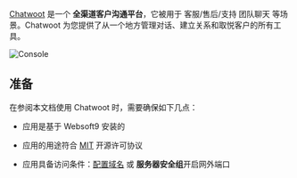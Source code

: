 [Chatwoot](https://www.chatwoot.com/) 是一个 **全渠道客户沟通平台**，它被用于 客服/售后/支持 团队聊天  等场景。Chatwoot 为您提供了从一个地方管理对话、建立关系和取悦客户的所有工具。


![Console](https://libs.websoft9.com/Websoft9/DocsPicture/zh/chatwoot/chatwoot-gui-websoft9.webp)


## 准备

在参阅本文档使用 Chatwoot 时，需要确保如下几点：

- 应用是基于 Websoft9 安装的

- 应用的用途符合 [MIT](https://opensource.org/licenses/MIT) 开源许可协议

- 应用具备访问条件：[配置域名](./domain-set) 或 **服务器安全组**开启网外端口